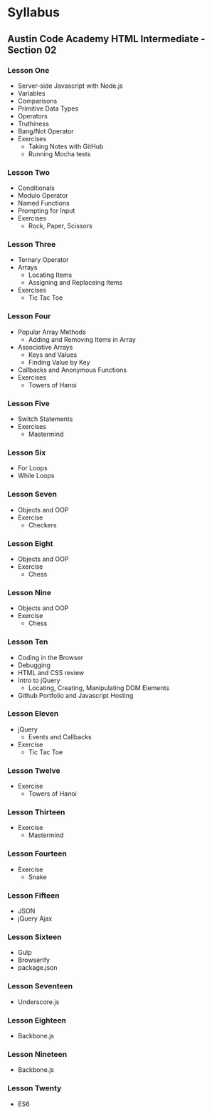 # Syllabus
## Austin Code Academy HTML Intermediate - Section 02 
### Lesson One
* Server-side Javascript with Node.js
* Variables
* Comparisons
* Primitive Data Types
* Operators
* Truthiness
* Bang/Not Operator
* Exercises
  * Taking Notes with GitHub
  * Running Mocha tests
  
### Lesson Two
* Conditionals
* Modulo Operator
* Named Functions
* Prompting for Input
* Exercises
  * Rock, Paper, Scissors

### Lesson Three
* Ternary Operator
* Arrays
  * Locating Items
  * Assigning and Replaceing Items
* Exercises
  * Tic Tac Toe
  
### Lesson Four
* Popular Array Methods
  * Adding and Removing Items in Array
* Associative Arrays
  * Keys and Values
  * Finding Value by Key
* Callbacks and Anonymous Functions
* Exercises
  * Towers of Hanoi
  
### Lesson Five
* Switch Statements
* Exercises
  * Mastermind
  
### Lesson Six
* For Loops
* While Loops

### Lesson Seven
* Objects and OOP
* Exercise
  * Checkers

### Lesson Eight
* Objects and OOP
* Exercise
  * Chess

### Lesson Nine
* Objects and OOP
* Exercise
  * Chess

### Lesson Ten
* Coding in the Browser
* Debugging
* HTML and CSS review
* Intro to jQuery
  * Locating, Creating, Manipulating DOM Elements
* Github Portfolio and Javascript Hosting

### Lesson Eleven
* jQuery
  * Events and Callbacks
* Exercise
  * Tic Tac Toe
  
### Lesson Twelve
* Exercise
  * Towers of Hanoi
  
### Lesson Thirteen
* Exercise
  * Mastermind
  
### Lesson Fourteen
* Exercise
  * Snake
  
### Lesson Fifteen
* JSON
* jQuery Ajax

### Lesson Sixteen
* Gulp
* Browserify
* package.json

### Lesson Seventeen
* Underscore.js

### Lesson Eighteen
* Backbone.js

### Lesson Nineteen
* Backbone.js

### Lesson Twenty
* ES6
